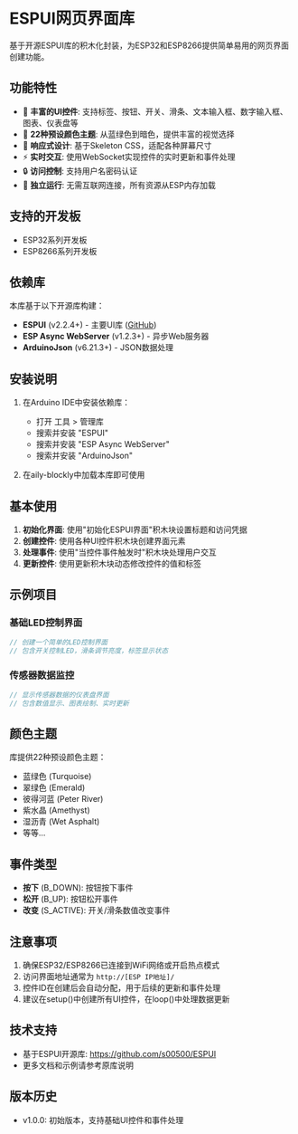 # ESPUI网页界面库

基于开源ESPUI库的积木化封装，为ESP32和ESP8266提供简单易用的网页界面创建功能。

## 功能特性

- 🎨 **丰富的UI控件**: 支持标签、按钮、开关、滑条、文本输入框、数字输入框、图表、仪表盘等
- 🌈 **22种预设颜色主题**: 从蓝绿色到暗色，提供丰富的视觉选择
- 📱 **响应式设计**: 基于Skeleton CSS，适配各种屏幕尺寸
- ⚡ **实时交互**: 使用WebSocket实现控件的实时更新和事件处理
- 🔒 **访问控制**: 支持用户名密码认证
- 📶 **独立运行**: 无需互联网连接，所有资源从ESP内存加载

## 支持的开发板

- ESP32系列开发板
- ESP8266系列开发板

## 依赖库

本库基于以下开源库构建：

- **ESPUI** (v2.2.4+) - 主要UI库 ([GitHub](https://github.com/s00500/ESPUI))
- **ESP Async WebServer** (v1.2.3+) - 异步Web服务器
- **ArduinoJson** (v6.21.3+) - JSON数据处理

## 安装说明

1. 在Arduino IDE中安装依赖库：
   - 打开 工具 > 管理库
   - 搜索并安装 "ESPUI"
   - 搜索并安装 "ESP Async WebServer"
   - 搜索并安装 "ArduinoJson"

2. 在aily-blockly中加载本库即可使用

## 基本使用

1. **初始化界面**: 使用"初始化ESPUI界面"积木块设置标题和访问凭据
2. **创建控件**: 使用各种UI控件积木块创建界面元素
3. **处理事件**: 使用"当控件事件触发时"积木块处理用户交互
4. **更新控件**: 使用更新积木块动态修改控件的值和标签

## 示例项目

### 基础LED控制界面
```cpp
// 创建一个简单的LED控制界面
// 包含开关控制LED，滑条调节亮度，标签显示状态
```

### 传感器数据监控
```cpp
// 显示传感器数据的仪表盘界面
// 包含数值显示、图表绘制、实时更新
```

## 颜色主题

库提供22种预设颜色主题：
- 蓝绿色 (Turquoise)
- 翠绿色 (Emerald)  
- 彼得河蓝 (Peter River)
- 紫水晶 (Amethyst)
- 湿沥青 (Wet Asphalt)
- 等等...

## 事件类型

- **按下** (B_DOWN): 按钮按下事件
- **松开** (B_UP): 按钮松开事件  
- **改变** (S_ACTIVE): 开关/滑条数值改变事件

## 注意事项

1. 确保ESP32/ESP8266已连接到WiFi网络或开启热点模式
2. 访问界面地址通常为 `http://[ESP IP地址]/`
3. 控件ID在创建后会自动分配，用于后续的更新和事件处理
4. 建议在setup()中创建所有UI控件，在loop()中处理数据更新

## 技术支持

- 基于ESPUI开源库: https://github.com/s00500/ESPUI
- 更多文档和示例请参考原库说明

## 版本历史

- v1.0.0: 初始版本，支持基础UI控件和事件处理